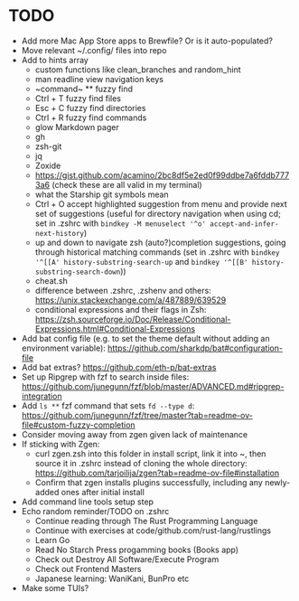 # TODO

- Add more Mac App Store apps to Brewfile? Or is it auto-populated?
- Move relevant ~/.config/ files into repo
- Add to hints array
  - custom functions like clean_branches and random_hint
  - man readline view navigation keys
  - ~command~ \*\* fuzzy find
  - Ctrl + T fuzzy find files
  - Esc + C fuzzy find directories
  - Ctrl + R fuzzy find commands
  - glow Markdown pager
  - gh
  - zsh-git
  - jq
  - Zoxide
  - <https://gist.github.com/acamino/2bc8df5e2ed0f99ddbe7a6fddb7773a6> (check
    these are all valid in my terminal)
  - what the Starship git symbols mean
  - Ctrl + O accept highlighted suggestion from menu and provide next set of
    suggestions (useful for directory navigation when using cd; set in .zshrc
    with `bindkey -M menuselect '^o' accept-and-infer-next-history`)
  - up and down to navigate zsh (auto?)completion suggestions, going through
    historical matching commands (set in .zshrc with
    `bindkey '^[[A' history-substring-search-up` and
    `bindkey '^[[B' history-substring-search-down`))
  - cheat.sh
  - difference between .zshrc, .zshenv and others:
    <https://unix.stackexchange.com/a/487889/639529>
  - conditional expressions and their flags in Zsh:
    <https://zsh.sourceforge.io/Doc/Release/Conditional-Expressions.html#Conditional-Expressions>
- Add bat config file (e.g. to set the theme default without adding an
  environment variable): <https://github.com/sharkdp/bat#configuration-file>
- Add bat extras? <https://github.com/eth-p/bat-extras>
- Set up Ripgrep with fzf to search inside files:
  <https://github.com/junegunn/fzf/blob/master/ADVANCED.md#ripgrep-integration>
- Add `ls **` fzf command that sets `fd --type d`:
  <https://github.com/junegunn/fzf/tree/master?tab=readme-ov-file#custom-fuzzy-completion>
- Consider moving away from zgen given lack of maintenance
- If sticking with Zgen:
  - curl zgen.zsh into this folder in install script, link it into ~, then
    source it in .zshrc instead of cloning the whole directory:
    <https://github.com/tarjoilija/zgen?tab=readme-ov-file#installation>
  - Confirm that zgen installs plugins successfully, including any newly-added
    ones after initial install
- Add command line tools setup step
- Echo random reminder/TODO on .zshrc
  - Continue reading through The Rust Programming Language
  - Continue with exercises at code/github.com/rust-lang/rustlings
  - Learn Go
  - Read No Starch Press progamming books (Books app)
  - Check out Destroy All Software/Execute Program
  - Check out Frontend Masters
  - Japanese learning: WaniKani, BunPro etc
- Make some TUIs?
